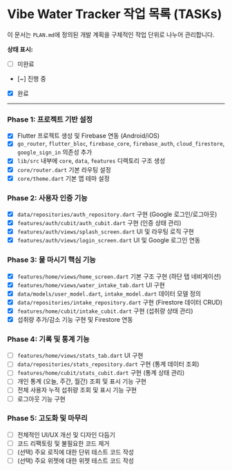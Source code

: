 # Vibe Water Tracker 작업 목록 (TASKs)

이 문서는 `PLAN.md`에 정의된 개발 계획을 구체적인 작업 단위로 나누어 관리합니다.

**상태 표시:**
- [ ] 미완료
- [~] 진행 중
- [x] 완료

---

### Phase 1: 프로젝트 기반 설정

- [x] Flutter 프로젝트 생성 및 Firebase 연동 (Android/iOS)
- [x] `go_router`, `flutter_bloc`, `firebase_core`, `firebase_auth`, `cloud_firestore`, `google_sign_in` 의존성 추가
- [x] `lib/src` 내부에 `core`, `data`, `features` 디렉토리 구조 생성
- [x] `core/router.dart` 기본 라우팅 설정
- [x] `core/theme.dart` 기본 앱 테마 설정

### Phase 2: 사용자 인증 기능

- [x] `data/repositories/auth_repository.dart` 구현 (Google 로그인/로그아웃)
- [x] `features/auth/cubit/auth_cubit.dart` 구현 (인증 상태 관리)
- [x] `features/auth/views/splash_screen.dart` UI 및 라우팅 로직 구현
- [x] `features/auth/views/login_screen.dart` UI 및 Google 로그인 연동

### Phase 3: 물 마시기 핵심 기능

- [x] `features/home/views/home_screen.dart` 기본 구조 구현 (하단 탭 네비게이션)
- [x] `features/home/views/water_intake_tab.dart` UI 구현
- [x] `data/models/user_model.dart`, `intake_model.dart` 데이터 모델 정의
- [x] `data/repositories/intake_repository.dart` 구현 (Firestore 데이터 CRUD)
- [x] `features/home/cubit/intake_cubit.dart` 구현 (섭취량 상태 관리)
- [x] 섭취량 추가/감소 기능 구현 및 Firestore 연동

### Phase 4: 기록 및 통계 기능

- [ ] `features/home/views/stats_tab.dart` UI 구현
- [ ] `data/repositories/stats_repository.dart` 구현 (통계 데이터 조회)
- [ ] `features/home/cubit/stats_cubit.dart` 구현 (통계 상태 관리)
- [ ] 개인 통계 (오늘, 주간, 월간) 조회 및 표시 기능 구현
- [ ] 전체 사용자 누적 섭취량 조회 및 표시 기능 구현
- [ ] 로그아웃 기능 구현

### Phase 5: 고도화 및 마무리

- [ ] 전체적인 UI/UX 개선 및 디자인 다듬기
- [ ] 코드 리팩토링 및 불필요한 코드 제거
- [ ] (선택) 주요 로직에 대한 단위 테스트 코드 작성
- [ ] (선택) 주요 위젯에 대한 위젯 테스트 코드 작성
